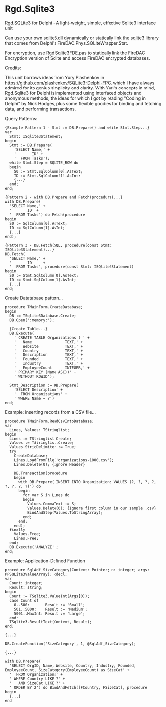# Rgd.Sqlite3
Rgd.SQLite3 for Delphi - A light-weight, simple, effective Sqlite3 interface unit

Can use your own sqlite3.dll dynamically or statically link the sqlite3 library that comes from 
Delphi's FireDAC.Phys.SQLiteWrapper.Stat.

For encryption, use Rgd.Sqlite3FDE.pas to statically link the FireDAC Encryption version 
of Sqlite and access FireDAC encrypted databases.

Credits:

This unit borrows ideas from Yury Plashenkov in https://github.com/plashenkov/SQLite3-Delphi-FPC,
which I have always admired for its genius simplicity and clarity.  With Yuri's concepts in mind,
Rgd.Sqlite3 for Delphi is implemented using interfaced objects and anonymous methods, the ideas
for which I got by reading "Coding in Delphi" by Nick Hodges, plus some flexible goodies for
binding and fetching data, and performing transactions.

Query Patterns:

    {Example Pattern 1 - Stmt := DB.Prepare() and while Stmt.Step...}
    var
      Stmt: ISqlite3Statement;
    begin
      Stmt := DB.Prepare(
        'SELECT Name,' +
        '       ID' +
        '  FROM Tasks');
      while Stmt.Step = SQLITE_ROW do
      begin
        S0 := Stmt.SqlColumn[0].AsText;
        ID := Stmt.SqlColumn[1].AsInt;
        {...}
      end;
    end;

    {Pattern 2 - with DB.Prepare and Fetch(procedure)...}
    with DB.Prepare(
      'SELECT Name,' +
      '       ID' +
      '  FROM Tasks') do Fetch(procedure
    begin
      S0 := SqlColumn[0].AsText;
      ID := SqlColumn[1].AsInt;
      {...}
    end);

    {Pattern 3 - DB.Fetch(SQL, procedure(const Stmt: ISQlite3Statement)...}
    DB.Fetch(
      'SELECT Name,' +
      '       ID'    +
      '  FROM Tasks', procedure(const Stmt: ISQlite3Statement)
    begin
      S0 := Stmt.SqlColumn[0].AsText;
      ID := Stmt.SqlColumn[1].AsInt;
      {...}
    end;
  
Create Datatabase pattern...
    
    procedure TMainForm.CreateDatabase;
    begin
      DB := TSqlite3Database.Create;
      DB.Open(':memory:');
      
      {Create Table...}
      DB.Execute(
        ' CREATE TABLE Organizations ( ' +
        '   Name               TEXT,' +
        '   Website            TEXT,' +
        '   Country            TEXT,' +
        '   Description        TEXT,' +
        '   Founded            TEXT,' +
        '   Industry           TEXT,' +
        '   EmployeeCount      INTEGER,' +
        ' PRIMARY KEY (Name ASC))' +
        ' WITHOUT ROWID');
    
      Stmt_Description := DB.Prepare(
        'SELECT Description' +
        '  FROM Organizations' +
        ' WHERE Name = ?');
    end;
  
Example: inserting records from a CSV file...

    procedure TMainForm.ReadCsvIntoDatabase;
    var
      Lines, Values: TStringlist;
    begin
      Lines := TStringlist.Create;
      Values := TStringlist.Create;
      Values.StricDelimiter := True;
      try
        CreateDatabase;
        Lines.LoadFromFile('organizations-1000.csv');
        Lines.Delete(0); {Ignore Header}
    
        DB.Transaction(procedure
        begin
          with DB.Prepare('INSERT INTO Organizations VALUES (?, ?, ?, ?, ?, ?, ?, ?)') do
          begin
            for var S in Lines do
            begin
              Values.CommaText := S;
              Values.Delete(0); {Ignore first column in our sample .csv}
              BindAndStep(Values.ToStringArray);
            end;
          end;
        end);
      finally
        Values.Free;
        Lines.Free;
      end;
      DB.Execute('ANALYZE');
    end;

Example: Application-Defined Function

    procedure SqlAdf_SizeCategory(Context: Pointer; n: integer; args: PPSQLite3ValueArray); cdecl;
    var
      Count: integer;
      Result: string;
    begin
      Count := TSqlite3.ValueInt(Args[0]);
      case Count of
        0..500:       Result := 'Small';
        501..5000:    Result := 'Medium';
        5001..MaxInt: Result := 'Large';
      end;
      TSqlite3.ResultText(Context, Result);
    end;

    {...}
    
    DB.CreateFunction('SizeCategory', 1, @SqlAdf_SizeCategory);

    {...}
    
    with DB.Prepare(
      'SELECT OrgID, Name, Website, Country, Industry, Founded, EmployeeCount, SizeCategory(EmployeeCount) as SizeCat' +
      '  FROM Organizations' +
      ' WHERE Country LIKE ?' +
      '   AND SizeCat LIKE ?' +
      ' ORDER BY 2') do BindAndFetch([FCountry, FSizeCat], procedure
    begin
      {...}
    end
